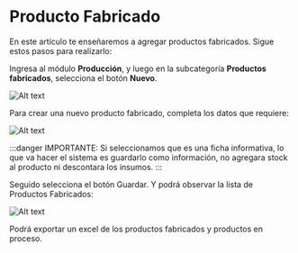 # Producto Fabricado

En este artículo te enseñaremos a agregar productos fabricados. Sigue estos pasos para realizarlo:

Ingresa al módulo **Producción**, y luego en la subcategoría **Productos fabricados**, selecciona el botón **Nuevo**.

![Alt text](img/Productosfacbricados1.jpg)

Para crear una nuevo producto fabricado, completa los datos que requiere:

![Alt text](img/Productosfacbricados2.jpg)

:::danger IMPORTANTE:
Si seleccionamos que es una ficha informativa, lo que va hacer el sistema es guardarlo como información, no agregara stock al producto ni descontara los insumos.
:::

Seguido selecciona el botón Guardar. Y podrá observar la lista de Productos Fabricados:

![Alt text](img/Productosfacbricados3.jpg)

Podrá exportar un excel de los productos fabricados y productos en proceso.
